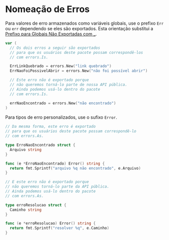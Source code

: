 # Nomeação de Erros

Para valores de erro armazenados como variáveis globais,
use o prefixo `Err` ou `err` dependendo se eles são exportados.
Esta orientação substitui a [Prefixo para Globais Não Exportadas com _](global-name.md).

```go
var (
  // Os dois erros a seguir são exportados
  // para que os usuários deste pacote possam correspondê-los
  // com errors.Is.

  ErrLinkQuebrado = errors.New("link quebrado")
  ErrNaoFoiPossivelAbrir = errors.New("não foi possível abrir")

  // Este erro não é exportado porque
  // não queremos torná-lo parte de nossa API pública.
  // Ainda podemos usá-lo dentro do pacote
  // com errors.Is.

  errNaoEncontrado = errors.New("não encontrado")
)
```

Para tipos de erro personalizados, use o sufixo `Error`.

```go
// Da mesma forma, este erro é exportado
// para que os usuários deste pacote possam correspondê-lo
// com errors.As.

type ErroNaoEncontrado struct {
  Arquivo string
}

func (e *ErroNaoEncontrado) Error() string {
  return fmt.Sprintf("arquivo %q não encontrado", e.Arquivo)
}

// E este erro não é exportado porque
// não queremos torná-lo parte da API pública.
// Ainda podemos usá-lo dentro do pacote
// com errors.As.

type erroResolucao struct {
  Caminho string
}

func (e *erroResolucao) Error() string {
  return fmt.Sprintf("resolver %q", e.Caminho)
}
```
